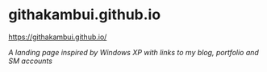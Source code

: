 # githakambui.github.io


[githakambui.github.io]: https://githakambui.github.io 
https://githakambui.github.io/

*A landing page inspired by Windows XP with links to my blog, portfolio and SM accounts*
